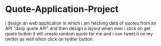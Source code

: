# Quote-Application-Project

I design an web application in which i am fetching data of quotes from an API  "daily quote API"  and then design a layout when ever i click on get quote button it will create random quote for me and i can tweet it on my twitter as well when click on twitter button.
